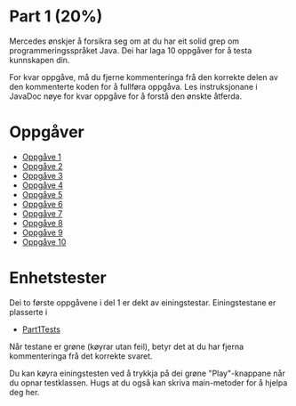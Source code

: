 # Part 1 (20%)

Mercedes ønskjer å forsikra seg om at du har eit solid grep om programmeringsspråket Java. Dei har laga 10 oppgåver for å testa kunnskapen din.

For kvar oppgåve, må du fjerne kommenteringa frå den korrekte delen av den kommenterte koden for å fullføra oppgåva. Les instruksjonane i JavaDoc nøye for kvar oppgåve for å forstå den ønskte åtferda.

# Oppgåver
* [Oppgåve 1](Task01.java)
* [Oppgåve 2](Task02.java)
* [Oppgåve 3](Task03.java)
* [Oppgåve 4](Task04.java)
* [Oppgåve 5](Task05.java)
* [Oppgåve 6](Task06.java)
* [Oppgåve 7](Task07.java)
* [Oppgåve 8](Task08.java)
* [Oppgåve 9](Task09.java)
* [Oppgåve 10](Task10.java)

# Enhetstester
Dei to første oppgåvene i del 1 er dekt av einingstestar.
Einingstestane er plasserte i

* [Part1Tests](../../../../../test/java/com/mercedesbenz/part1/Part1Tests.java)

Når testane er grøne (køyrar utan feil), betyr det at du har fjerna kommenteringa frå det korrekte svaret.

Du kan køyra einingstesten ved å trykkja på dei grøne "Play"-knappane når du opnar testklassen. Hugs at du også kan skriva main-metoder for å hjelpa deg her.